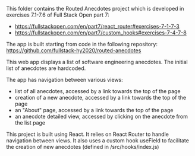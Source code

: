 This folder contains the Routed Anecdotes project which is developed in exercises 7.1-7.6 of Full Stack Open part 7: 
* https://fullstackopen.com/en/part7/react_router#exercises-7-1-7-3
* https://fullstackopen.com/en/part7/custom_hooks#exercises-7-4-7-8

The app is built starting from code in the following repository: https://github.com/fullstack-hy2020/routed-anecdotes

This web app displays a list of software engineering anecdotes. The initial list of anecdotes are hardcoded.

The app has navigation between various views:
* list of all anecdotes, accessed by a link towards the top of the page
* creation of a new anecdote, accessed by a link towards the top of the page
* an "About" page, accessed by a link towards the top of the page
* an anecdote detailed view, accessed by clicking on the anecdote from the list page

This project is built using React. It relies on React Router to handle navigation between views. It also uses a custom hook useField to facilitate the creation of new anecdotes (defined in /src/hooks/index.js)
